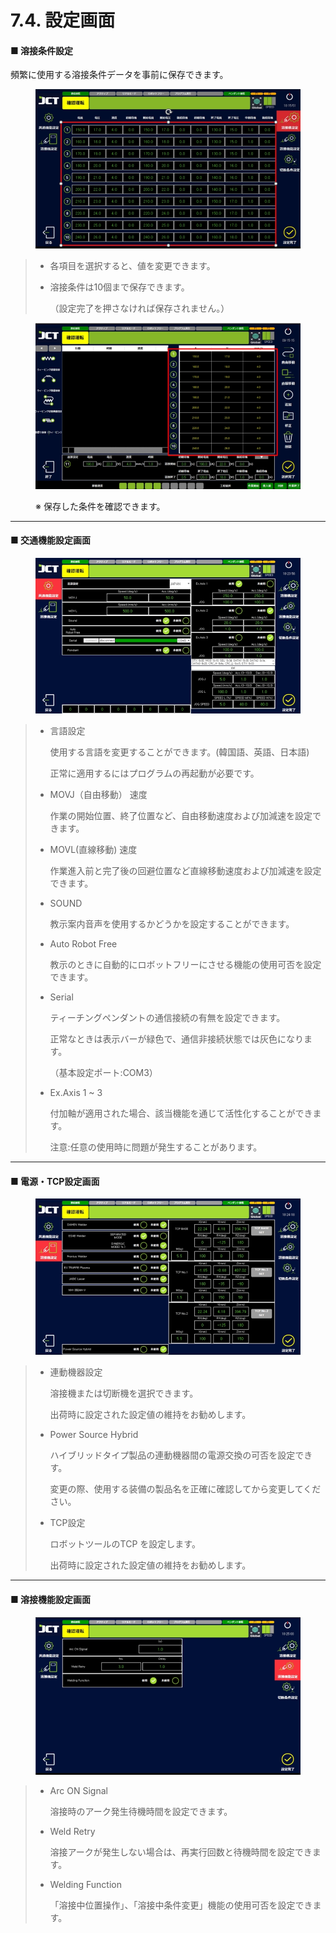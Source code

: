 # 7.4. 設定画面

#### ■ 溶接条件設定

頻繁に使用する溶接条件データを事前に保存できます。

<figure><img src="../img/chapter7/section7.4.1.jpg" alt=""><figcaption></figcaption></figure>

> * &#x20;各項目を選択すると、値を変更できます。
>
> *   溶接条件は10個まで保存できます。
>
>     （設定完了を押さなければ保存されません。）



<figure><img src="../img/chapter7/section7.4.2.jpg" alt=""><figcaption><p>※ 保存した条件を確認できます。</p></figcaption></figure>



***

#### ■ 交通機能設定画面

<figure><img src="../img/chapter7/section7.4.3.jpg" alt=""><figcaption></figcaption></figure>

> *   言語設定
>
>     使用する言語を変更することができます。(韓国語、英語、日本語)
>
>     正常に適用するにはプログラムの再起動が必要です。
>
> *   MOVJ（自由移動） 速度
>
>     作業の開始位置、終了位置など、自由移動速度および加減速を設定できます。
>
> *   MOVL(直線移動) 速度
>
>     作業進入前と完了後の回避位置など直線移動速度および加減速を設定できます。
>
> *   SOUND
>
>     教示案内音声を使用するかどうかを設定することができます。
>
> *   Auto Robot Free
>
>     教示のときに自動的にロボットフリーにさせる機能の使用可否を設定できます。
>
> *   Serial
>
>     ティーチングペンダントの通信接続の有無を設定できます。
>
>     正常なときは表示バーが緑色で、通信非接続状態では灰色になります。
>
>     （基本設定ポート:COM3）
>
> *   Ex.Axis 1 \~ 3
>
>     付加軸が適用された場合、該当機能を通じて活性化することができます。
>
>     注意:任意の使用時に問題が発生することがあります。



***

#### ■ 電源・TCP設定画面

<figure><img src="../img/chapter7/section7.4.4.jpg" alt=""><figcaption></figcaption></figure>

> *   連動機器設定
>
>     溶接機または切断機を選択できます。
>
>     出荷時に設定された設定値の維持をお勧めします。
>
> *   Power Source Hybrid
>
>     ハイブリッドタイプ製品の連動機器間の電源交換の可否を設定できす。
>
>     変更の際、使用する装備の製品名を正確に確認してから変更してください。
>
> *   TCP設定
>
>     ロボットツールのTCP を設定します。
>
>     出荷時に設定された設定値の維持をお勧めします。



***

#### ■ 溶接機能設定画面

<figure><img src="../img/chapter7/section7.4.5.jpg" alt=""><figcaption></figcaption></figure>

> *   Arc ON Signal
>
>     溶接時のアーク発生待機時間を設定できます。
>
> *   Weld Retry
>
>     溶接アークが発生しない場合は、再実行回数と待機時間を設定できます。
>
> *   Welding Function
>
>     「溶接中位置操作」、「溶接中条件変更」機能の使用可否を設定できます。

